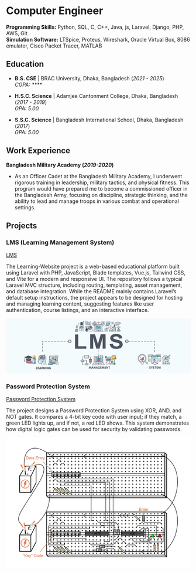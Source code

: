 # Computer Engineer

**Programming Skills:** Python, SQL, C, C++, Java, js, Laravel, Django, PHP, AWS, Git  
**Simulation Software:** LTSpice, Proteus, Wireshark, Oracle Virtual Box, 8086 emulator, Cisco Packet Tracer, MATLAB

## Education

- **B.S. CSE** | BRAC University, Dhaka, Bangladesh (_2021 - 2025_)  
  _CGPA: ****_

- **H.S.C. Science** | Adamjee Cantonment College, Dhaka, Bangladesh (_2017 - 2019_)  
  _GPA: 5.00_

- **S.S.C. Science** | Bangladesh International School, Dhaka, Bangladesh (_2017_)  
  _GPA: 5.00_

## Work Experience
**Bangladesh Military Academy (_2019-2020_)**
- As an Officer Cadet at the Bangladesh Military Academy, I underwent rigorous training in leadership, military tactics, and physical fitness. This program would have prepared me to become a commissioned officer in the Bangladesh Army, focusing on discipline, strategic thinking, and the ability to lead and manage troops in various combat and operational settings.

## Projects
### LMS (Learning Management System)
[LMS](https://github.com/fzn011/Learning-Website)

The Learning-Website project is a web-based educational platform built using Laravel with PHP, JavaScript, Blade templates, Vue.js, Tailwind CSS, and Vite for a modern and responsive UI. The repository follows a typical Laravel MVC structure, including routing, templating, asset management, and database integration. While the README mainly contains Laravel’s default setup instructions, the project appears to be designed for hosting and managing learning content, suggesting features like user authentication, course listings, and an interactive interface.

![LMS](/assets/LMS.png)

### Password Protection System 

[Password Protection System](https://drive.google.com/drive/folders/1zQAG-bZvKv7j8okOovvjWUiQjUB8WUMX)

The project designs a Password Protection System using XOR, AND, and NOT gates. It compares a 4-bit key code with user input; if they match, a green LED lights up, and if not, a red LED shows. This system demonstrates how digital logic gates can be used for security by validating passwords.

![Password Protection System](assets/Password_Protection_System.png)
